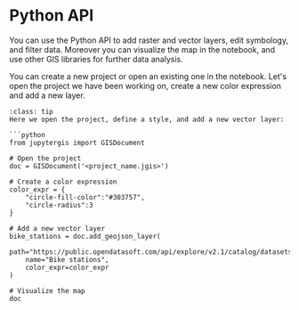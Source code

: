 # Python API

You can use the Python API to add raster and vector layers, edit
symbology, and filter data. Moreover you can visualize the map in the
notebook, and use other GIS libraries for further data analysis.

You can create a new project or open an existing one in the notebook.
Let's open the project we have been working on, create a new color
expression and add a new layer.

```{admonition} Hands on
:class: tip
Here we open the project, define a style, and add a new vector layer:

```python
from jupytergis import GISDocument

# Open the project
doc = GISDocument('<project_name.jgis>')

# Create a color expression
color_expr = {
    "circle-fill-color":"#303757",
    "circle-radius":3
}

# Add a new vector layer
bike_stations = doc.add_geojson_layer(
    path="https://public.opendatasoft.com/api/explore/v2.1/catalog/datasets/jcdecaux_bike_data/exports/geojson",
    name="Bike stations",
    color_expr=color_expr
)

# Visualize the map
doc
